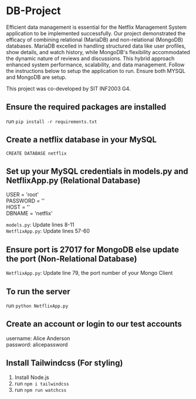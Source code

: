 # DB-Project

Efficient data management is essential for the Netflix Management System application to be implemented successfully. Our project demonstrated the efficacy of combining relational (MariaDB) and non-relational (MongoDB) databases. MariaDB excelled in handling structured data like user profiles, show details, and watch history, while MongoDB's flexibility accommodated the dynamic nature of reviews and discussions. This hybrid approach enhanced system performance, scalability, and data management. Follow the instructions below to setup the application to run. Ensure both MYSQL and MongoDB are setup. <br>

This project was co-developed by SIT INF2003 G4.

## Ensure the required packages are installed

run `pip install -r requirements.txt`

## Create a netflix database in your MySQL

`CREATE DATABASE netflix`

## Set up your MySQL credentials in models.py and NetflixApp.py (Relational Database)

USER = 'root'<br />
PASSWORD = ''<br />
HOST = ''<br />
DBNAME = 'netflix'

`models.py`: Update lines 8-11<br />
`NetflixApp.py`: Update lines 57-60

## Ensure port is 27017 for MongoDB else update the port (Non-Relational Database)

`NetflixApp.py`: Update line 79, the port number of your Mongo Client

## To run the server

run  `python NetflixApp.py`

## Create an account or login to our test accounts

username: Alice Anderson<br />
password: alicepassword

## Install Tailwindcss (For styling)

1. Install Node.js
2. run `npm i tailwindcss`
3. run `npm run watchcss`